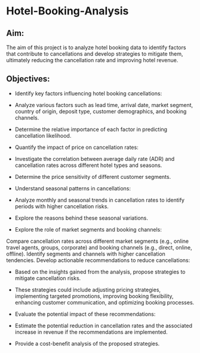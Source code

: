 # Hotel-Booking-Analysis
## Aim:
The aim of this project is to analyze hotel booking data to identify factors that contribute to cancellations and develop strategies to mitigate them, ultimately reducing the cancellation rate and improving hotel revenue.
## Objectives:

* Identify key factors influencing hotel booking cancellations:

* Analyze various factors such as lead time, arrival date, market segment, country of origin, deposit type, customer demographics, and booking channels.
* Determine the relative importance of each factor in predicting cancellation likelihood.
* Quantify the impact of price on cancellation rates:

* Investigate the correlation between average daily rate (ADR) and cancellation rates across different hotel types and seasons.
* Determine the price sensitivity of different customer segments.
* Understand seasonal patterns in cancellations:

* Analyze monthly and seasonal trends in cancellation rates to identify periods with higher cancellation risks.
* Explore the reasons behind these seasonal variations.
* Explore the role of market segments and booking channels:

Compare cancellation rates across different market segments (e.g., online travel agents, groups, corporate) and booking channels (e.g., direct, online, offline).
Identify segments and channels with higher cancellation tendencies.
Develop actionable recommendations to reduce cancellations:

* Based on the insights gained from the analysis, propose strategies to mitigate cancellation risks.
* These strategies could include adjusting pricing strategies, implementing targeted promotions, improving booking flexibility, enhancing customer communication, and optimizing booking processes.
* Evaluate the potential impact of these recommendations:

* Estimate the potential reduction in cancellation rates and the associated increase in revenue if the recommendations are implemented.
* Provide a cost-benefit analysis of the proposed strategies.

